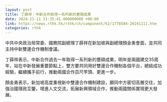 ```yaml
---
layout: post
title: 丁薛祥：中新合作取得一系列新的豐碩成果
date: 2024-11-11 21:35:41.000000000 +08:00
link: https://news.rthk.hk/rthk/ch/component/k2/1778584-20241111.htm
categories: rthk
---
```


中共中央政治局常委、國務院副總理丁薛祥在新加坡與副總理顏金勇會面，並共同主持中新雙邊合作機制會議。

丁薛祥表示，中新合作過去一年取得一系列新的豐碩成果，明年是兩國建交35周年，站在中新發展重要節點上，雙方要共同用好雙邊合作機制各個平台，總結成功經驗，繼續攜手前行，推動兩國合作百尺竿頭、更進一步。

顏金勇表示，新加坡高度重視新中雙邊合作機制建設，願同中方密切高層交往，加強治國理政互鑒，增進人文交流，拓展新興領域合作，推動兩國關係實現更大發展。
